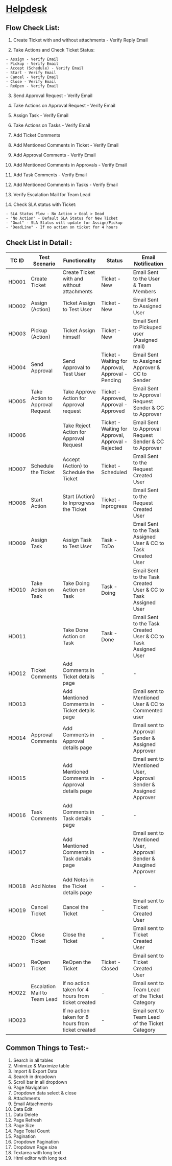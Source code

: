 # [Helpdesk](https://afrithfts.github.io/Test-case-Documents/Helpdesk%20Test%20Cases/Helpdesk%20Testcase.xlsx)

## Flow Check List:

  1. Create Ticket with and without attachments - Verify Reply Email

  2. Take Actions and Check Ticket Status:

    - Assign - Verify Email
    - Pickup - Verify Email
    - Accept (Schedule) - Verify Email
    - Start - Verify Email
    - Cancel - Verify Email
    - Close - Verify Email
    - ReOpen - Verify Email

  3. Send Approval Request - Verify Email

  4. Take Actions on Approval Request - Verify Email

  5. Assign Task - Verify Email

  6. Take Actions on Tasks - Verify Email

  7. Add Ticket Comments

  8. Add Mentioned Comments in Ticket - Verify Email

  9. Add Approval Comments - Verify Email

  10. Add Mentioned Comments in Approvals - Verify Email

  11. Add Task Comments - Verify Email

  12. Add Mentioned Comments in Tasks - Verify Email

  13. Verify Escalation Mail for Team Lead

  13. Check SLA status with Ticket:

    - SLA Status Flow - No Action > Goal > Dead
    - "No Action" - Default SLA Status for New Ticket
    - "Goal" - SLA Status will update for Assign/Pickup
    - "DeadLine" - If no action on ticket for 4 hours

## Check List in Detail :

| TC ID | Test Scenario | Functionality | Status | Email Notification |
| ----- | ------------- | ------------- | ------ | ------------ |
| HD001 | Create Ticket | Create Ticket with and without attachments | Ticket - New | Email Sent to the User & Team Members |
| HD002 | Assign (Action) | Ticket Assign to Test User | Ticket - New | Email Sent to Assigned User |
| HD003 | Pickup (Action) | Ticket Assign himself | Ticket - New | Email Sent to Pickuped user (Assigned mail) |
| HD004 | Send Approval | Send Approval to Test User | Ticket - Waiting for Approval, Approval - Pending | Email Sent to Assigned Approver & CC to Sender |
| HD005 | Take Action to Approval Request | Take Approve Action for Approval request | Ticket - Approved, Approval - Approved | Email Sent to Approval Request Sender & CC to Approver |
| HD006 |  | Take Reject Action for Approval Request | Ticket - Waiting for Approval, Approval - Rejected | Email Sent to Approval Request Sender & CC to Approver |
| HD007 | Schedule the Ticket | Accept (Action) to Schedule the Ticket | Ticket - Scheduled | Email Sent to the Request Created User |
| HD008 | Start Action| Start (Action) to Inprogress the Ticket | Ticket - Inprogress | Email Sent to the Request Created User |
| HD009 | Assign Task | Assign Task to Test User | Task - ToDo | Email Sent to the Task Assigned User & CC to Task Created User |
| HD010 | Take Action on Task | Take Doing Action on Task | Task - Doing | Email Sent to the Task Created User & CC to Task Assigned User |
| HD011 |  | Take Done Action on Task | Task - Done | Email Sent to the Task Created User & CC to Task Assigned User |
| HD012 | Ticket Comments | Add Comments in Ticket details page | - | - |
| HD013 |  | Add Mentioned Comments in Ticket details page | - | Email sent to Mentioned User & CC to Commented user |
| HD014 | Approval Comments | Add Comments in Approval details page | - | Email sent to Approval Sender & Assigned Approver |
| HD015 |  | Add Mentioned Comments in Approval details page | - | Email sent to Mentioned User, Approval Sender & Assigned Approver |
| HD016 | Task Comments | Add Comments in Task details page | - | - |
| HD017 |  | Add Mentioned Comments in Task details page | - | Email sent to Mentioned User, Approval Sender & Assgined Approver |
| HD018 | Add Notes	| Add Notes in the Ticket details page | - | - |
| HD019 | Cancel Ticket | Cancel the Ticket | - | Email sent to Ticket Created User |
| HD020 | Close Ticket | Close the Ticket | - | Email sent to Ticket Created User |
| HD021 | ReOpen Ticket | ReOpen the Ticket | Ticket - Closed | Email sent to Ticket Created User |
| HD022 | Escalation Mail to Team Lead | If no action taken for 4 hours from ticket created | - | Email sent to Team Lead of the Ticket Category |
| HD023 |  | If no action taken for 8 hours from ticket created | - | Email sent to Team Lead of the Ticket Category |

## Common Things to Test:-

  1. Search in all tables
  2. Minimize & Maximize table
  3. Import & Export Data
  4. Search in dropdown
  5. Scroll bar in all dropdown
  6. Page Navigation
  7. Dropdown data select & close
  8. Attachments
  9. Email Attachments
 10. Data Edit
 11. Data Delete
 12. Page Refresh
 13. Page Size
 14. Page Total Count
 15. Pagination
 16. Dropdown Pagination
 17. Dropdown Page size
 18. Textarea with long text
 19. Html editor with long text
